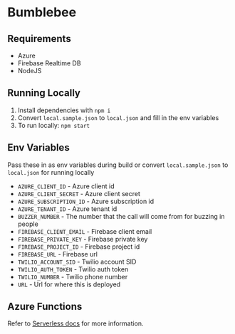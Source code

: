# Bumblebee

## Requirements

- Azure
- Firebase Realtime DB
- NodeJS

## Running Locally

1. Install dependencies with `npm i`
1. Convert `local.sample.json` to `local.json` and fill in the env variables
1. To run locally: `npm start`

## Env Variables

Pass these in as env variables during build or convert `local.sample.json` to `local.json` for running locally

- `AZURE_CLIENT_ID` - Azure client id
- `AZURE_CLIENT_SECRET` - Azure client secret
- `AZURE_SUBSCRIPTION_ID` - Azure subscription id
- `AZURE_TENANT_ID` - Azure tenant id
- `BUZZER_NUMBER` - The number that the call will come from for buzzing in people
- `FIREBASE_CLIENT_EMAIL` - Firebase client email
- `FIREBASE_PRIVATE_KEY` - Firebase private key
- `FIREBASE_PROJECT_ID` - Firebase project id
- `FIREBASE_URL` - Firebase url
- `TWILIO_ACCOUNT_SID` - Twilio account SID
- `TWILIO_AUTH_TOKEN` - Twilio auth token
- `TWILIO_NUMBER` - Twilio phone number
- `URL` - Url for where this is deployed

## Azure Functions

Refer to [Serverless docs](https://serverless.com/framework/docs/providers/azure/guide/intro/) for more information.
